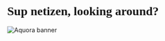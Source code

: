 <head>
    <link rel="preconnect" href="https://fonts.googleapis.com">
    <link rel="preconnect" href="https://fonts.gstatic.com" crossorigin>
    <link href="https://fonts.googleapis.com/css2?family=Tektur:wght@400..900&display=swap" rel="stylesheet">
</head>
<body>
<h1 class="Title" style="font-family:'Tektur';">Sup netizen, looking around?</h1>
<img src="https://github.com/0xAquora/0xAquora/blob/main/assets/fondo-animado.gif" alt="Aquora banner"/>
</body>

<!--
**0xAquora/0xAquora** is a ✨ _special_ ✨ repository because its `README.md` (this file) appears on your GitHub profile.

Here are some ideas to get you started:

- 🔭 I’m currently working on ...
- 🌱 I’m currently learning ...
- 👯 I’m looking to collaborate on ...
- 🤔 I’m looking for help with ...
- 💬 Ask me about ...
- 📫 How to reach me: ...
- 😄 Pronouns: ...
- ⚡ Fun fact: ...
-->
